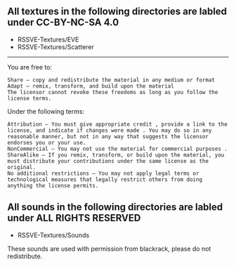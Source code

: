 ## All textures in the following directories are labled under CC-BY-NC-SA 4.0
- RSSVE-Textures/EVE
- RSSVE-Textures/Scatterer
---
 You are free to:

    Share — copy and redistribute the material in any medium or format
    Adapt — remix, transform, and build upon the material
    The licensor cannot revoke these freedoms as long as you follow the license terms.

 Under the following terms:

    Attribution — You must give appropriate credit , provide a link to the license, and indicate if changes were made . You may do so in any reasonable manner, but not in any way that suggests the licensor endorses you or your use.
    NonCommercial — You may not use the material for commercial purposes .
    ShareAlike — If you remix, transform, or build upon the material, you must distribute your contributions under the same license as the original.
    No additional restrictions — You may not apply legal terms or technological measures that legally restrict others from doing anything the license permits.

## All sounds in the following directories are labled under ALL RIGHTS RESERVED
- RSSVE-Textures/Sounds

These sounds are used with permission from blackrack, please do not redistribute.
